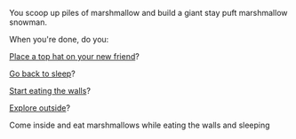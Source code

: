 You scoop up piles of marshmallow and build a giant stay puft marshmallow snowman.

When you're done, do you:

[Place a top hat on your new friend](./place-hat/place-hat.md)?

[Go back to sleep](../sleep/more-sleep/more-sleep.md)?

[Start eating the walls](../eating-walls/eating-marshmallows.md)?

[Explore outside](../explore-outside/explore-outside.md)?

Come inside and eat marshmallows while eating the walls and sleeping
